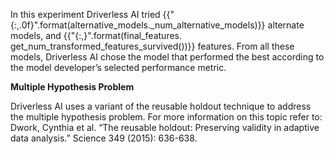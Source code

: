 In this experiment Driverless AI tried {{"{:,.0f}".format(alternative_models._num_alternative_models)}} alternate models, and {{"{:,}".format(final_features. get_num_transformed_features_survived())}} features. From all these models, Driverless AI chose the model that performed the best according to the model developer’s selected performance metric.

**Multiple Hypothesis Problem**

Driverless AI uses a variant of the reusable holdout technique to address the multiple hypothesis problem. For more information on this topic refer to: Dwork, Cynthia et al. “The reusable holdout: Preserving validity in adaptive data analysis.” Science 349 (2015): 636-638. 
